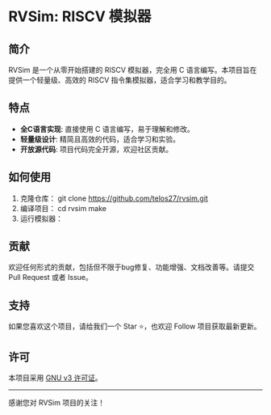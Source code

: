 # RVSim: RISCV 模拟器

## 简介

RVSim 是一个从零开始搭建的 RISCV 模拟器，完全用 C 语言编写。本项目旨在提供一个轻量级、高效的 RISCV 指令集模拟器，适合学习和教学目的。

## 特点

- **全C语言实现**: 直接使用 C 语言编写，易于理解和修改。
- **轻量级设计**: 精简且高效的代码，适合学习和实验。
- **开放源代码**: 项目代码完全开源，欢迎社区贡献。

## 如何使用

1. 克隆仓库：
git clone https://github.com/telos27/rvsim.git
2. 编译项目：
cd rvsim
make
3. 运行模拟器：

## 贡献

欢迎任何形式的贡献，包括但不限于bug修复、功能增强、文档改善等。请提交 Pull Request 或者 Issue。

## 支持

如果您喜欢这个项目，请给我们一个 Star ⭐️，也欢迎 Follow 项目获取最新更新。

## 许可

本项目采用 [GNU v3 许可证]([LICENSE](https://github.com/telos27/rvsim/blob/master/LICENSE.txt)https://github.com/telos27/rvsim/blob/master/LICENSE.txt)。

---

感谢您对 RVSim 项目的关注！
